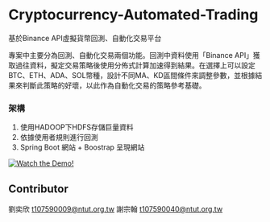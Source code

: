 # Cryptocurrency-Automated-Trading
基於Binance API虛擬貨幣回測、自動化交易平台

專案中主要分為回測、自動化交易兩個功能。回測中資料使用「Binance API」獲取過往資料，擬定交易策略後使用分佈式計算加速得到結果。在選擇上可以設定BTC、ETH、ADA、SOL幣種，設計不同MA、KD區間條件來調整參數，並根據結果來判斷此策略的好壞，以此作為自動化交易的策略參考基礎。

### 架構
1. 使用HADOOP下HDFS存儲巨量資料
2. 依據使用者規則進行回測
3. Spring Boot 網站 + Boostrap 呈現網站 






[![Watch the Demo!](https://user-images.githubusercontent.com/50899766/109413309-a0f8d380-79e7-11eb-8c36-570170f58b96.png)
](https://user-images.githubusercontent.com/50899766/109412117-190fcb00-79e1-11eb-8676-95f2e99d5c04.mp4)



## Contributor
劉奕欣 t107590009@ntut.org.tw
謝宗翰 t107590040@ntut.org.tw
